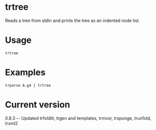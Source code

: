 # trtree

Reads a tree from stdin and prints the tree as an indented node list.

# Usage

    trtree

# Examples

    trparse A.g4 | trtree

# Current version

0.8.3 -- Updated trfoldlit, trgen and templates, trmvsr, trsponge, trunfold, trxml2
